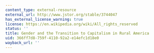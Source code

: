 ```yaml
---
content_type: external-resource
external_url: http://www.jstor.org/stable/3744047
has_external_license_warning: true
license: https://en.wikipedia.org/wiki/All_rights_reserved
status: ''
title: Gender and the Transition to Capitalism in Rural America
uid: 366ff7d8-759f-4110-92a2-e14efc1d18e0
wayback_url: ''
---
```

